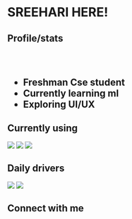 <h1>SREEHARI HERE!</h1>
<h2>Profile/stats<h2>

<br>
<ul>
<li><b>Freshman Cse student</b></li>
<li><b>Currently learning ml</b></li>
<li><b>Exploring UI/UX</b></li>
</ul>
<h2>Currently using</h2>
<p>

<img src = "https://img.shields.io/badge/HTML-239120?style=for-the-badge&logo=html5&logoColor=white">

<img src = "https://img.shields.io/badge/CSS-239120?&style=for-the-badge&logo=css3&logoColor=white">
<img src = "https://img.shields.io/badge/Bootstrap-563D7C?style=for-the-badge&logo=bootstrap&logoColor=white">
 
</p>

<h2>Daily drivers</h2>
<p>
<img src = "https://img.shields.io/badge/Visual_Studio-5C2D91?style=for-the-badge&logo=visual%20studio&logoColor=white">
<img src ="https://img.shields.io/badge/Windows-0078D6?style=for-the-badge&logo=windows&logoColor=white">

</p>

<h2>Connect with me</h2>
<p>
</p>
